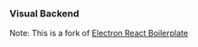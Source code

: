 ### Visual Backend
Note: This is a fork of [Electron React Boilerplate](https://github.com/electron-react-boilerplate/electron-react-boilerplate.git)